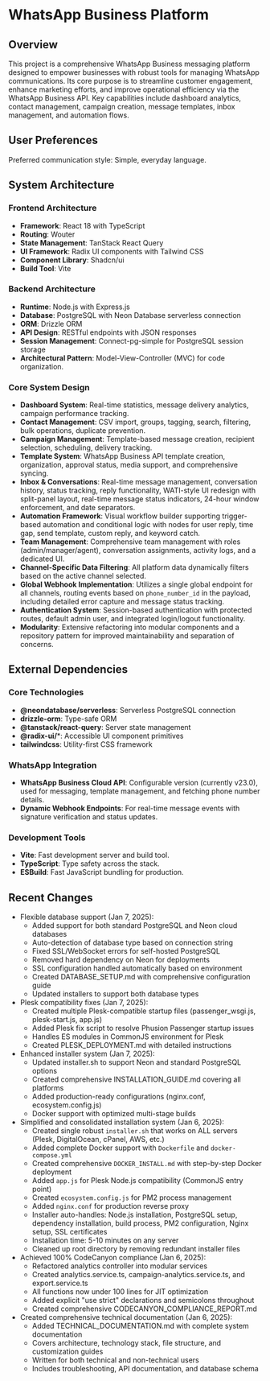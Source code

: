 # WhatsApp Business Platform

## Overview
This project is a comprehensive WhatsApp Business messaging platform designed to empower businesses with robust tools for managing WhatsApp communications. Its core purpose is to streamline customer engagement, enhance marketing efforts, and improve operational efficiency via the WhatsApp Business API. Key capabilities include dashboard analytics, contact management, campaign creation, message templates, inbox management, and automation flows.

## User Preferences
Preferred communication style: Simple, everyday language.

## System Architecture

### Frontend Architecture
- **Framework**: React 18 with TypeScript
- **Routing**: Wouter
- **State Management**: TanStack React Query
- **UI Framework**: Radix UI components with Tailwind CSS
- **Component Library**: Shadcn/ui
- **Build Tool**: Vite

### Backend Architecture
- **Runtime**: Node.js with Express.js
- **Database**: PostgreSQL with Neon Database serverless connection
- **ORM**: Drizzle ORM
- **API Design**: RESTful endpoints with JSON responses
- **Session Management**: Connect-pg-simple for PostgreSQL session storage
- **Architectural Pattern**: Model-View-Controller (MVC) for code organization.

### Core System Design
- **Dashboard System**: Real-time statistics, message delivery analytics, campaign performance tracking.
- **Contact Management**: CSV import, groups, tagging, search, filtering, bulk operations, duplicate prevention.
- **Campaign Management**: Template-based message creation, recipient selection, scheduling, delivery tracking.
- **Template System**: WhatsApp Business API template creation, organization, approval status, media support, and comprehensive syncing.
- **Inbox & Conversations**: Real-time message management, conversation history, status tracking, reply functionality, WATI-style UI redesign with split-panel layout, real-time message status indicators, 24-hour window enforcement, and date separators.
- **Automation Framework**: Visual workflow builder supporting trigger-based automation and conditional logic with nodes for user reply, time gap, send template, custom reply, and keyword catch.
- **Team Management**: Comprehensive team management with roles (admin/manager/agent), conversation assignments, activity logs, and a dedicated UI.
- **Channel-Specific Data Filtering**: All platform data dynamically filters based on the active channel selected.
- **Global Webhook Implementation**: Utilizes a single global endpoint for all channels, routing events based on `phone_number_id` in the payload, including detailed error capture and message status tracking.
- **Authentication System**: Session-based authentication with protected routes, default admin user, and integrated login/logout functionality.
- **Modularity**: Extensive refactoring into modular components and a repository pattern for improved maintainability and separation of concerns.

## External Dependencies

### Core Technologies
- **@neondatabase/serverless**: Serverless PostgreSQL connection
- **drizzle-orm**: Type-safe ORM
- **@tanstack/react-query**: Server state management
- **@radix-ui/***: Accessible UI component primitives
- **tailwindcss**: Utility-first CSS framework

### WhatsApp Integration
- **WhatsApp Business Cloud API**: Configurable version (currently v23.0), used for messaging, template management, and fetching phone number details.
- **Dynamic Webhook Endpoints**: For real-time message events with signature verification and status updates.

### Development Tools
- **Vite**: Fast development server and build tool.
- **TypeScript**: Type safety across the stack.
- **ESBuild**: Fast JavaScript bundling for production.

## Recent Changes
- Flexible database support (Jan 7, 2025):
  - Added support for both standard PostgreSQL and Neon cloud databases
  - Auto-detection of database type based on connection string
  - Fixed SSL/WebSocket errors for self-hosted PostgreSQL
  - Removed hard dependency on Neon for deployments
  - SSL configuration handled automatically based on environment
  - Created DATABASE_SETUP.md with comprehensive configuration guide
  - Updated installers to support both database types
- Plesk compatibility fixes (Jan 7, 2025):
  - Created multiple Plesk-compatible startup files (passenger_wsgi.js, plesk-start.js, app.js)
  - Added Plesk fix script to resolve Phusion Passenger startup issues
  - Handles ES modules in CommonJS environment for Plesk
  - Created PLESK_DEPLOYMENT.md with detailed instructions
- Enhanced installer system (Jan 7, 2025):
  - Updated installer.sh to support Neon and standard PostgreSQL options
  - Created comprehensive INSTALLATION_GUIDE.md covering all platforms
  - Added production-ready configurations (nginx.conf, ecosystem.config.js)
  - Docker support with optimized multi-stage builds
- Simplified and consolidated installation system (Jan 6, 2025):
  - Created single robust `installer.sh` that works on ALL servers (Plesk, DigitalOcean, cPanel, AWS, etc.)
  - Added complete Docker support with `Dockerfile` and `docker-compose.yml`
  - Created comprehensive `DOCKER_INSTALL.md` with step-by-step Docker deployment
  - Added `app.js` for Plesk Node.js compatibility (CommonJS entry point)
  - Created `ecosystem.config.js` for PM2 process management
  - Added `nginx.conf` for production reverse proxy
  - Installer auto-handles: Node.js installation, PostgreSQL setup, dependency installation, build process, PM2 configuration, Nginx setup, SSL certificates
  - Installation time: 5-10 minutes on any server
  - Cleaned up root directory by removing redundant installer files
- Achieved 100% CodeCanyon compliance (Jan 6, 2025):
  - Refactored analytics controller into modular services
  - Created analytics.service.ts, campaign-analytics.service.ts, and export.service.ts
  - All functions now under 100 lines for JIT optimization
  - Added explicit "use strict" declarations and semicolons throughout
  - Created comprehensive CODECANYON_COMPLIANCE_REPORT.md
- Created comprehensive technical documentation (Jan 6, 2025):
  - Added TECHNICAL_DOCUMENTATION.md with complete system documentation
  - Covers architecture, technology stack, file structure, and customization guides
  - Written for both technical and non-technical users
  - Includes troubleshooting, API documentation, and database schema